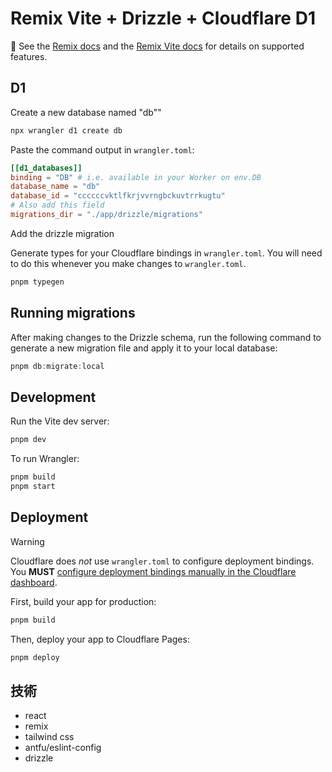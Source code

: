 # Remix Vite + Drizzle + Cloudflare D1

📖 See the [Remix docs](https://remix.run/docs) and the [Remix Vite docs](https://remix.run/docs/en/main/future/vite) for details on supported features.

## D1

Create a new database named "db""

```sh
npx wrangler d1 create db
```

Paste the command output in `wrangler.toml`:

```toml
[[d1_databases]]
binding = "DB" # i.e. available in your Worker on env.DB
database_name = "db"
database_id = "ccccccvktlfkrjvvrngbckuvtrrkugtu"
# Also add this field
migrations_dir = "./app/drizzle/migrations"
```

Add the drizzle migration

Generate types for your Cloudflare bindings in `wrangler.toml`. You will need to do this whenever you make changes to `wrangler.toml`.

```sh
pnpm typegen
```

## Running migrations

After making changes to the Drizzle schema, run the following command to generate a new migration file and apply it to your local database:

```ts
pnpm db:migrate:local
```

## Development

Run the Vite dev server:

```sh
pnpm dev
```

To run Wrangler:

```sh
pnpm build
pnpm start
```

## Deployment

> [!WARNING]
> Cloudflare does _not_ use `wrangler.toml` to configure deployment bindings.
> You **MUST** [configure deployment bindings manually in the Cloudflare dashboard][bindings].

First, build your app for production:

```sh
pnpm build
```

Then, deploy your app to Cloudflare Pages:

```sh
pnpm deploy
```

[bindings]: https://developers.cloudflare.com/pages/functions/bindings/

## 技術
- react
- remix
- tailwind css
- antfu/eslint-config
- drizzle
